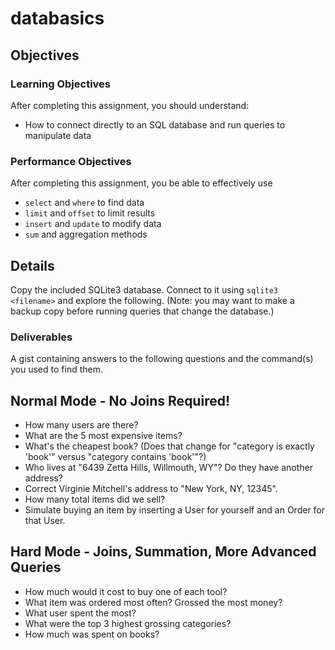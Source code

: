 # databasics

## Objectives

### Learning Objectives

After completing this assignment, you should understand:

* How to connect directly to an SQL database and run queries to manipulate data

### Performance Objectives

After completing this assignment, you be able to effectively use

* `select` and `where` to find data
* `limit` and `offset` to limit results
* `insert` and `update` to modify data
* `sum` and aggregation methods

## Details

Copy the included SQLite3 database. Connect to it using `sqlite3 <filename>` and explore the following. (Note: you may want to make a backup copy before running queries that change the database.)

### Deliverables

A gist containing answers to the following questions and the command(s) you used to find them.

## Normal Mode - No Joins Required!

* How many users are there?
* What are the 5 most expensive items?
* What's the cheapest book? (Does that change for "category is exactly 'book'" versus "category contains 'book'"?)
* Who lives at "6439 Zetta Hills, Willmouth, WY"? Do they have another address?
* Correct Virginie Mitchell's address to "New York, NY, 12345".
* How many total items did we sell?
* Simulate buying an item by inserting a User for yourself and an Order for that User.

## Hard Mode - Joins, Summation, More Advanced Queries

* How much would it cost to buy one of each tool?
* What item was ordered most often? Grossed the most money?
* What user spent the most?
* What were the top 3 highest grossing categories?
* How much was spent on books?
